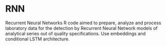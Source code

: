 # RNN
Recurrent Neural Networks
R code aimed to prepare, analyze and process laboratory data for the detection by Recurrent Neural Network models of analytical series out of quality specifications.
Use embeddings and conditional LSTM architecture.
